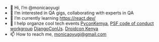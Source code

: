- 👋 Hi, I’m @monicaoyugi
- 👀 I’m interested in QA gigs, collaborating with experts in QA 
- 🌱 I’m currently learning https://react.dev/
- 💞️ I help organze cool tech events [PyconKemya](https://github.com/Python-Nairobi/pynboweb), [PSF code of conduct workgroup](https://wiki.python.org/psf/ConductWG/Charter) [DjangoConUs](https://2025.djangocon.us/). [Droidcon Kenya](https://droidcon.co.ke/)
- 📫 How to reach me, monicaoyugi@gmail.com

<!---
monicaoyugi/monicaoyugi is a ✨ special ✨ repository because its `README.md` (this file) appears on your GitHub profile.
You can click the Preview link to take a look at your changes.
--->
